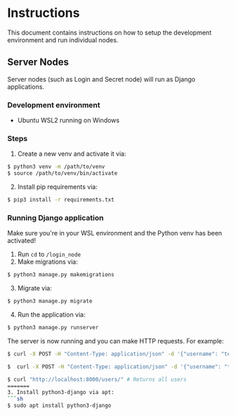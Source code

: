 # Instructions
This document contains instructions on how to setup the development environment and run individual nodes.

## Server Nodes
Server nodes (such as Login and Secret node) will run as Django applications.

### Development environment
- Ubuntu WSL2 running on Windows

### Steps
1. Create a new venv and activate it via:
```sh
$ python3 venv -m /path/to/venv
$ source /path/to/venv/bin/activate
```
2. Install pip requirements via:
```sh
$ pip3 install -r requirements.txt
```

### Running Django application
Make sure you're in your WSL environment and the Python venv has been activated!
1. Run `cd` to `/login_node`
2. Make migrations via:
```sh
$ python3 manage.py makemigrations
```
3. Migrate via:
```sh
$ python3 manage.py migrate
```
4. Run the application via:
```sh
$ python3 manage.py runserver
```

The server is now running and you can make HTTP requests. For example:
```sh
$ curl -X POST -H "Content-Type: application/json" -d '{"username": "temp", "password":"s3cr3t"}' http://localhost:8000/register/ # Create new user
```
```sh
$  curl -X POST -H "Content-Type: application/json" -d '{"username": "temp", "password":"s3cr3t"}' http://localhost:8000/login/ # Login as existing user
```
```sh
$ curl "http://localhost:8000/users/" # Returns all users
=======
3. Install python3-django via apt:
```sh
$ sudo apt install python3-django
```
